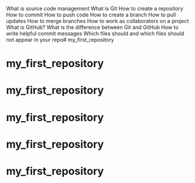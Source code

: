What is source code management
What is Git
How to create a repository
How to commit
How to push code
How to create a branch
How to pull updates
How to merge branches
How to work as collaborators on a project
What is GitHub?
What is the difference between Git and GitHub
How to write helpful commit messages
Which files should and which files should not appear in your repo# my_first_repository


# my_first_repository
# my_first_repository
# my_first_repository
# my_first_repository
# my_first_repository
